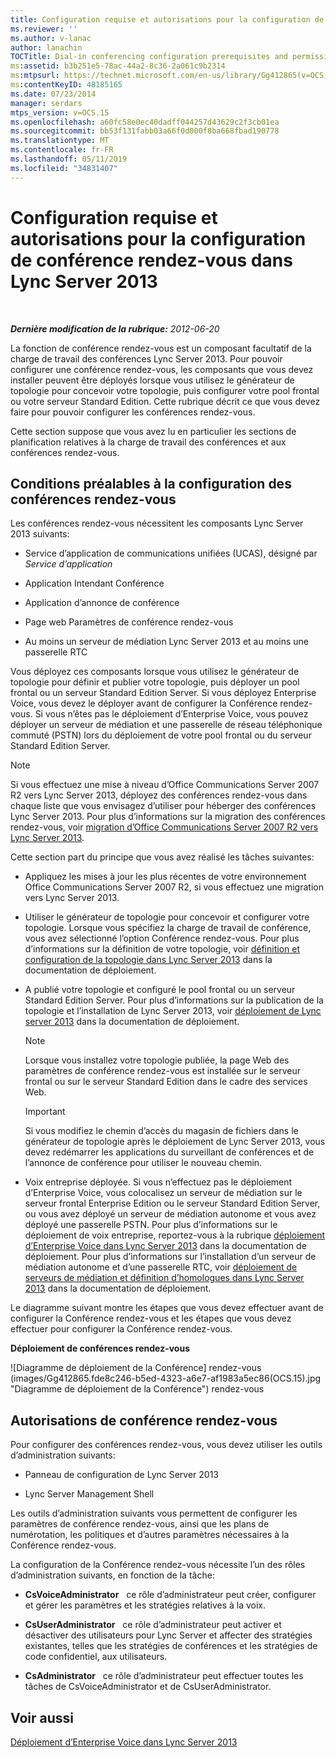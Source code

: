 ```yaml
---
title: Configuration requise et autorisations pour la configuration de conférence rendez-vous
ms.reviewer: ''
ms.author: v-lanac
author: lanachin
TOCTitle: Dial-in conferencing configuration prerequisites and permissions
ms:assetid: b3b251e5-78ac-44a2-8c36-2a061c9b2314
ms:mtpsurl: https://technet.microsoft.com/en-us/library/Gg412865(v=OCS.15)
ms:contentKeyID: 48185165
ms.date: 07/23/2014
manager: serdars
mtps_version: v=OCS.15
ms.openlocfilehash: a60fc58e0ec40dadff044257d43629c2f3cb01ea
ms.sourcegitcommit: bb53f131fabb03a66f0d000f8ba668fbad190778
ms.translationtype: MT
ms.contentlocale: fr-FR
ms.lasthandoff: 05/11/2019
ms.locfileid: "34831407"
---
```

<div data-xmlns="http://www.w3.org/1999/xhtml">

<div class="topic" data-xmlns="http://www.w3.org/1999/xhtml" data-msxsl="urn:schemas-microsoft-com:xslt" data-cs="http://msdn.microsoft.com/en-us/">

<div data-asp="http://msdn2.microsoft.com/asp">

# <a name="dial-in-conferencing-configuration-prerequisites-and-permissions-in-lync-server-2013"></a>Configuration requise et autorisations pour la configuration de conférence rendez-vous dans Lync Server 2013

</div>

<div id="mainSection">

<div id="mainBody">

<span> </span>

_**Dernière modification de la rubrique:** 2012-06-20_

La fonction de conférence rendez-vous est un composant facultatif de la charge de travail des conférences Lync Server 2013. Pour pouvoir configurer une conférence rendez-vous, les composants que vous devez installer peuvent être déployés lorsque vous utilisez le générateur de topologie pour concevoir votre topologie, puis configurer votre pool frontal ou votre serveur Standard Edition. Cette rubrique décrit ce que vous devez faire pour pouvoir configurer les conférences rendez-vous.

Cette section suppose que vous avez lu en particulier les sections de planification relatives à la charge de travail des conférences et aux conférences rendez-vous.

<div>

## <a name="dial-in-conferencing-configuration-prerequisites"></a>Conditions préalables à la configuration des conférences rendez-vous

Les conférences rendez-vous nécessitent les composants Lync Server 2013 suivants:

  - Service d’application de communications unifiées (UCAS), désigné par *Service d’application*

  - Application Intendant Conférence

  - Application d’annonce de conférence

  - Page web Paramètres de conférence rendez-vous

  - Au moins un serveur de médiation Lync Server 2013 et au moins une passerelle RTC

Vous déployez ces composants lorsque vous utilisez le générateur de topologie pour définir et publier votre topologie, puis déployer un pool frontal ou un serveur Standard Edition Server. Si vous déployez Enterprise Voice, vous devez le déployer avant de configurer la Conférence rendez-vous. Si vous n’êtes pas le déploiement d’Enterprise Voice, vous pouvez déployer un serveur de médiation et une passerelle de réseau téléphonique commuté (PSTN) lors du déploiement de votre pool frontal ou du serveur Standard Edition Server.

<div>


> [!NOTE]
> Si vous effectuez une mise à niveau d’Office Communications Server 2007 R2 vers Lync Server 2013, déployez des conférences rendez-vous dans chaque liste que vous envisagez d’utiliser pour héberger des conférences Lync Server 2013. Pour plus d’informations sur la migration des conférences rendez-vous, voir <A href="migration-from-office-communications-server-2007-r2-to-lync-server-2013.md">migration d’Office Communications Server 2007 R2 vers Lync Server 2013</A>.



</div>

Cette section part du principe que vous avez réalisé les tâches suivantes:

  - Appliquez les mises à jour les plus récentes de votre environnement Office Communications Server 2007 R2, si vous effectuez une migration vers Lync Server 2013.

  - Utiliser le générateur de topologie pour concevoir et configurer votre topologie. Lorsque vous spécifiez la charge de travail de conférence, vous avez sélectionné l’option Conférence rendez-vous. Pour plus d’informations sur la définition de votre topologie, voir [définition et configuration de la topologie dans Lync Server 2013](lync-server-2013-defining-and-configuring-the-topology.md) dans la documentation de déploiement.

  - A publié votre topologie et configuré le pool frontal ou un serveur Standard Edition Server. Pour plus d’informations sur la publication de la topologie et l’installation de Lync Server 2013, voir [déploiement de Lync server 2013](lync-server-2013-deploying-lync-server.md) dans la documentation de déploiement.
    
    <div>
    

    > [!NOTE]
    > Lorsque vous installez votre topologie publiée, la page Web des paramètres de conférence rendez-vous est installée sur le serveur frontal ou sur le serveur Standard Edition dans le cadre des services Web.

    
    </div>
    
    <div>
    

    > [!IMPORTANT]
    > Si vous modifiez le chemin d’accès du magasin de fichiers dans le générateur de topologie après le déploiement de Lync Server 2013, vous devez redémarrer les applications du surveillant de conférences et de l’annonce de conférence pour utiliser le nouveau chemin.

    
    </div>

  - Voix entreprise déployée. Si vous n’effectuez pas le déploiement d’Enterprise Voice, vous colocalisez un serveur de médiation sur le serveur frontal Enterprise Edition ou le serveur Standard Edition Server, ou vous avez déployé un serveur de médiation autonome et vous avez déployé une passerelle PSTN. Pour plus d’informations sur le déploiement de voix entreprise, reportez-vous à la rubrique [déploiement d’Enterprise Voice dans Lync Server 2013](lync-server-2013-deploying-enterprise-voice.md) dans la documentation de déploiement. Pour plus d’informations sur l’installation d’un serveur de médiation autonome et d’une passerelle RTC, voir [déploiement de serveurs de médiation et définition d’homologues dans Lync Server 2013](lync-server-2013-deploying-mediation-servers-and-defining-peers.md) dans la documentation de déploiement.

Le diagramme suivant montre les étapes que vous devez effectuer avant de configurer la Conférence rendez-vous et les étapes que vous devez effectuer pour configurer la Conférence rendez-vous.

**Déploiement de conférences rendez-vous**

![Diagramme de déploiement de la Conférence] rendez-vous (images/Gg412865.fde8c246-b5ed-4323-a6e7-af1983a5ec86(OCS.15).jpg "Diagramme de déploiement de la Conférence") rendez-vous

</div>

<div>

## <a name="dial-in-conferencing-permissions"></a>Autorisations de conférence rendez-vous

Pour configurer des conférences rendez-vous, vous devez utiliser les outils d’administration suivants:

  - Panneau de configuration de Lync Server 2013

  - Lync Server Management Shell

Les outils d’administration suivants vous permettent de configurer les paramètres de conférence rendez-vous, ainsi que les plans de numérotation, les politiques et d’autres paramètres nécessaires à la Conférence rendez-vous.

La configuration de la Conférence rendez-vous nécessite l’un des rôles d’administration suivants, en fonction de la tâche:

  - **CsVoiceAdministrator**   ce rôle d’administrateur peut créer, configurer et gérer les paramètres et les stratégies relatives à la voix.

  - **CsUserAdministrator**   ce rôle d’administrateur peut activer et désactiver des utilisateurs pour Lync Server et affecter des stratégies existantes, telles que les stratégies de conférences et les stratégies de code confidentiel, aux utilisateurs.

  - **CsAdministrator**   ce rôle d’administrateur peut effectuer toutes les tâches de CsVoiceAdministrator et de CsUserAdministrator.

</div>

<div>

## <a name="see-also"></a>Voir aussi


[Déploiement d’Enterprise Voice dans Lync Server 2013](lync-server-2013-deploying-enterprise-voice.md)  
  

</div>

</div>

<span> </span>

</div>

</div>

</div>

